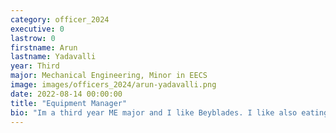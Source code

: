 ```yaml
---
category: officer_2024
executive: 0
lastrow: 0
firstname: Arun 
lastname: Yadavalli 
year: Third
major: Mechanical Engineering, Minor in EECS
image: images/officers_2024/arun-yadavalli.png
date: 2022-08-14 00:00:00
title: "Equipment Manager"
bio: "Im a third year ME major and I like Beyblades. I like also eating food and picking up rocks at the beach. Ever since I was a little kid Ive always dreamed about becoming equipment manager and this year I promise to work hard and make open gym an organized and fun space. I look forward to meeting all of you who are new and spending time with those who I already know—let’s make this a great year."
---
```

